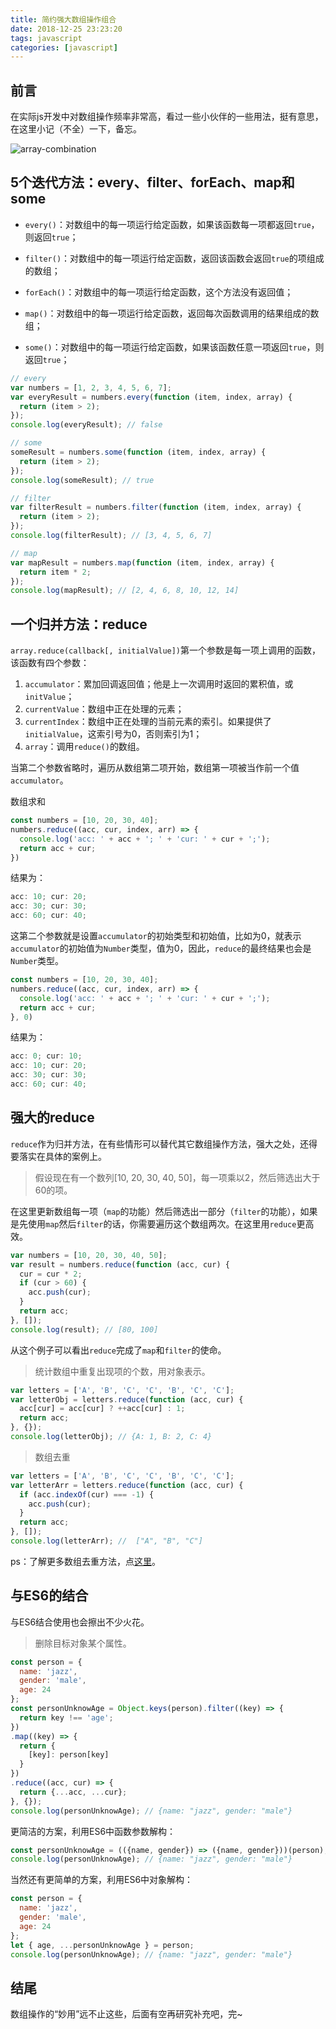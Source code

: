 ```yaml
---
title: 简约强大数组操作组合
date: 2018-12-25 23:23:20
tags: javascript
categories: [javascript]
---
```


## 前言

在实际js开发中对数组操作频率非常高，看过一些小伙伴的一些用法，挺有意思，在这里小记（不全）一下，备忘。

![array-combination](https://wuwhs.github.io/gb/array-combination/array.png)

## 5个迭代方法：every、filter、forEach、map和some

- `every()`：对数组中的每一项运行给定函数，如果该函数每一项都返回`true`，则返回`true`；

- `filter()`：对数组中的每一项运行给定函数，返回该函数会返回`true`的项组成的数组；

- `forEach()`：对数组中的每一项运行给定函数，这个方法没有返回值；

- `map()`：对数组中的每一项运行给定函数，返回每次函数调用的结果组成的数组；

- `some()`：对数组中的每一项运行给定函数，如果该函数任意一项返回`true`，则返回`true`；

```js
// every
var numbers = [1, 2, 3, 4, 5, 6, 7];
var everyResult = numbers.every(function (item, index, array) {
  return (item > 2);
});
console.log(everyResult); // false

// some
someResult = numbers.some(function (item, index, array) {
  return (item > 2);
});
console.log(someResult); // true

// filter
var filterResult = numbers.filter(function (item, index, array) {
  return (item > 2);
});
console.log(filterResult); // [3, 4, 5, 6, 7]

// map
var mapResult = numbers.map(function (item, index, array) {
  return item * 2;
});
console.log(mapResult); // [2, 4, 6, 8, 10, 12, 14]
```

## 一个归并方法：reduce

`array.reduce(callback[, initialValue])`第一个参数是每一项上调用的函数，该函数有四个参数：

1. `accumulator`：累加回调返回值；他是上一次调用时返回的累积值，或`initValue`；
2. `currentValue`：数组中正在处理的元素；
3. `currentIndex`：数组中正在处理的当前元素的索引。如果提供了`initialValue`，这索引号为0，否则索引为1；
4. `array`：调用`reduce()`的数组。

当第二个参数省略时，遍历从数组第二项开始，数组第一项被当作前一个值`accumulator`。

数组求和

```js
const numbers = [10, 20, 30, 40];
numbers.reduce((acc, cur, index, arr) => {
  console.log('acc: ' + acc + '; ' + 'cur: ' + cur + ';');
  return acc + cur;
})
```

结果为：

```js
acc: 10; cur: 20;
acc: 30; cur: 30;
acc: 60; cur: 40;
```

这第二个参数就是设置`accumulator`的初始类型和初始值，比如为0，就表示`accumulator`的初始值为`Number`类型，值为0，因此，`reduce`的最终结果也会是`Number`类型。

```js
const numbers = [10, 20, 30, 40];
numbers.reduce((acc, cur, index, arr) => {
  console.log('acc: ' + acc + '; ' + 'cur: ' + cur + ';');
  return acc + cur;
}, 0)
```

结果为：

```js
acc: 0; cur: 10;
acc: 10; cur: 20;
acc: 30; cur: 30;
acc: 60; cur: 40;
```

## 强大的reduce

`reduce`作为归并方法，在有些情形可以替代其它数组操作方法，强大之处，还得要落实在具体的案例上。

> 假设现在有一个数列[10, 20, 30, 40, 50]，每一项乘以2，然后筛选出大于60的项。

在这里更新数组每一项（`map`的功能）然后筛选出一部分（`filter`的功能），如果是先使用`map`然后`filter`的话，你需要遍历这个数组两次。在这里用`reduce`更高效。

```js
var numbers = [10, 20, 30, 40, 50];
var result = numbers.reduce(function (acc, cur) {
  cur = cur * 2;
  if (cur > 60) {
    acc.push(cur);
  }
  return acc;
}, []);
console.log(result); // [80, 100]
```

从这个例子可以看出`reduce`完成了`map`和`filter`的使命。

> 统计数组中重复出现项的个数，用对象表示。

```js
var letters = ['A', 'B', 'C', 'C', 'B', 'C', 'C'];
var letterObj = letters.reduce(function (acc, cur) {
  acc[cur] = acc[cur] ? ++acc[cur] : 1;
  return acc;
}, {});
console.log(letterObj); // {A: 1, B: 2, C: 4}
```

> 数组去重

```js
var letters = ['A', 'B', 'C', 'C', 'B', 'C', 'C'];
var letterArr = letters.reduce(function (acc, cur) {
  if (acc.indexOf(cur) === -1) {
    acc.push(cur);
  }
  return acc;
}, []);
console.log(letterArr); //  ["A", "B", "C"]
```

ps：了解更多数组去重方法，点[这里](https://segmentfault.com/a/1190000016418021)。

## 与ES6的结合

与ES6结合使用也会擦出不少火花。

> 删除目标对象某个属性。

```js
const person = {
  name: 'jazz',
  gender: 'male',
  age: 24
};
const personUnknowAge = Object.keys(person).filter((key) => {
  return key !== 'age';
})
.map((key) => {
  return {
    [key]: person[key]
  }
})
.reduce((acc, cur) => {
  return {...acc, ...cur};
}, {});
console.log(personUnknowAge); // {name: "jazz", gender: "male"}
```

更简洁的方案，利用ES6中函数参数解构：

```js
const personUnknowAge = (({name, gender}) => ({name, gender}))(person);
console.log(personUnknowAge); // {name: "jazz", gender: "male"}
```

当然还有更简单的方案，利用ES6中对象解构：

```js
const person = {
  name: 'jazz',
  gender: 'male',
  age: 24
};
let { age, ...personUnknowAge } = person;
console.log(personUnknowAge); // {name: "jazz", gender: "male"}
```

## 结尾

数组操作的“妙用”远不止这些，后面有空再研究补充吧，完~
